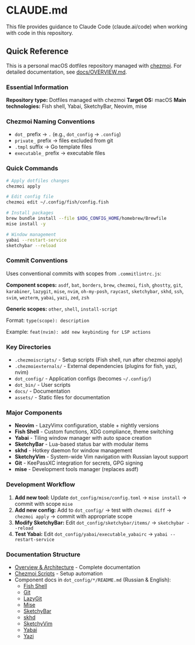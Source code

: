 # CLAUDE.md

This file provides guidance to Claude Code (claude.ai/code) when working with code in this repository.

## Quick Reference

This is a personal macOS dotfiles repository managed with [chezmoi](https://www.chezmoi.io/). For detailed documentation, see [docs/OVERVIEW.md](docs/OVERVIEW.md).

### Essential Information

**Repository type:** Dotfiles managed with chezmoi
**Target OS:** macOS
**Main technologies:** Fish shell, Yabai, SketchyBar, Neovim, mise

### Chezmoi Naming Conventions

- `dot_` prefix → `.` (e.g., `dot_config` → `.config`)
- `private_` prefix → files excluded from git
- `.tmpl` suffix → Go template files
- `executable_` prefix → executable files

### Quick Commands

```bash
# Apply dotfiles changes
chezmoi apply

# Edit config file
chezmoi edit ~/.config/fish/config.fish

# Install packages
brew bundle install --file $XDG_CONFIG_HOME/homebrew/Brewfile
mise install -y

# Window management
yabai --restart-service
sketchybar --reload
```

### Commit Conventions

Uses conventional commits with scopes from `.commitlintrc.js`:

**Component scopes:** `asdf`, `bat`, `borders`, `brew`, `chezmoi`, `fish`, `ghostty`, `git`, `karabiner`, `lazygit`, `mise`, `nvim`, `oh-my-posh`, `raycast`, `sketchybar`, `skhd`, `ssh`, `svim`, `wezterm`, `yabai`, `yazi`, `zed`, `zsh`

**Generic scopes:** `other`, `shell`, `install-script`

Format: `type(scope): description`

Example: `feat(nvim): add new keybinding for LSP actions`

### Key Directories

- `.chezmoiscripts/` - Setup scripts (Fish shell, run after chezmoi apply)
- `.chezmoiexternals/` - External dependencies (plugins for fish, yazi, nvim)
- `dot_config/` - Application configs (becomes `~/.config/`)
- `dot_bin/` - User scripts
- `docs/` - Documentation
- `assets/` - Static files for documentation

### Major Components

- **Neovim** - LazyVimx configuration, stable + nightly versions
- **Fish Shell** - Custom functions, XDG compliance, theme switching
- **Yabai** - Tiling window manager with auto space creation
- **SketchyBar** - Lua-based status bar with modular items
- **skhd** - Hotkey daemon for window management
- **SketchyVim** - System-wide Vim navigation with Russian layout support
- **Git** - KeePassXC integration for secrets, GPG signing
- **mise** - Development tools manager (replaces asdf)

### Development Workflow

1. **Add new tool:** Update `dot_config/mise/config.toml` → `mise install` → commit with scope `mise`
2. **Add new config:** Add to `dot_config/` → test with `chezmoi diff` → `chezmoi apply` → commit with appropriate scope
3. **Modify SketchyBar:** Edit `dot_config/sketchybar/items/` → `sketchybar --reload`
4. **Test Yabai:** Edit `dot_config/yabai/executable_yabairc` → `yabai --restart-service`

### Documentation Structure

- [Overview & Architecture](docs/OVERVIEW.md) - Complete documentation
- [Chezmoi Scripts](docs/chezmoiscripts/README.md) - Setup automation
- Component docs in `dot_config/*/README.md` (Russian & English):
  - [Fish Shell](dot_config/fish/README.md)
  - [Git](dot_config/git/README.md)
  - [LazyGit](dot_config/lazygit/README.md)
  - [Mise](dot_config/mise/README.md)
  - [SketchyBar](dot_config/sketchybar/README.md)
  - [skhd](dot_config/skhd/README.md)
  - [SketchyVim](dot_config/svim/README.md)
  - [Yabai](dot_config/yabai/README.md)
  - [Yazi](dot_config/yazi/README.md)
